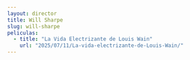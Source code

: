 ```yaml
---
layout: director
title: Will Sharpe
slug: will-sharpe
peliculas:
  - title: "La Vida Electrizante de Louis Wain"
    url: "2025/07/11/La-vida-electrizante-de-Louis-Wain/"
---
```

